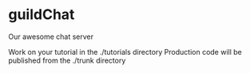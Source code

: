 # guildChat
Our awesome chat server

Work on your tutorial in the ./tutorials directory
Production code will be published from the ./trunk directory
